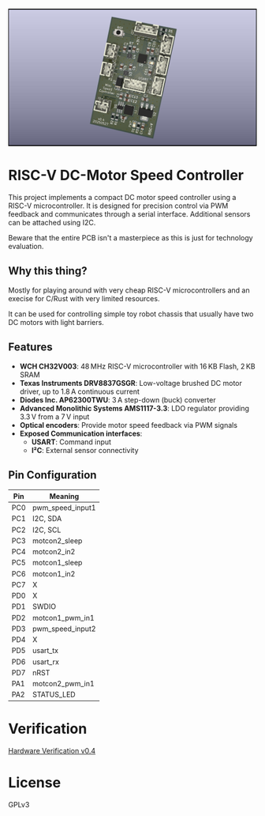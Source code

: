 ![docs](pictures/minispeedcontroller_pcb.jpg)

# RISC-V DC-Motor Speed Controller

This project implements a compact DC motor speed controller using a RISC-V microcontroller. It is designed for precision control via PWM feedback and communicates through a serial interface. Additional  sensors can be attached using I2C.

Beware that the entire PCB isn't a masterpiece as this is just for technology evaluation. 

## Why this thing?

Mostly for playing around with very cheap RISC-V microcontrollers and an execise for C/Rust with very limited resources.

It can be used for controlling simple toy robot chassis that usually have two DC motors with light barriers.

## Features

- **WCH CH32V003**: 48 MHz RISC-V microcontroller with 16 KB Flash, 2 KB SRAM  
- **Texas Instruments DRV8837GSGR**: Low-voltage brushed DC motor driver, up to 1.8 A continuous current  
- **Diodes Inc. AP62300TWU**: 3 A step-down (buck) converter  
- **Advanced Monolithic Systems AMS1117-3.3**: LDO regulator providing 3.3 V from a 7 V input  
- **Optical encoders**: Provide motor speed feedback via PWM signals  
- **Exposed Communication interfaces**:  
  - **USART**: Command input  
  - **I²C**: External sensor connectivity  

## Pin Configuration


| Pin | Meaning          |
|-----|------------------|
| PC0 | pwm_speed_input1 |
| PC1 | I2C, SDA         |
| PC2 | I2C, SCL         |
| PC3 | motcon2_sleep    |
| PC4 | motcon2_in2      |
| PC5 | motcon1_sleep    |
| PC6 | motcon1_in2      |
| PC7 | X                |
| PD0 | X                |
| PD1 | SWDIO            |
| PD2 | motcon1_pwm_in1  |
| PD3 | pwm_speed_input2 |
| PD4 | X                |
| PD5 | usart_tx         |
| PD6 | usart_rx         |
| PD7 | nRST             |
| PA1 | motcon2_pwm_in1  |
| PA2 | STATUS_LED       |


# Verification

[Hardware Verification v0.4](EVALUATION-v0.4.md)


# License

GPLv3
